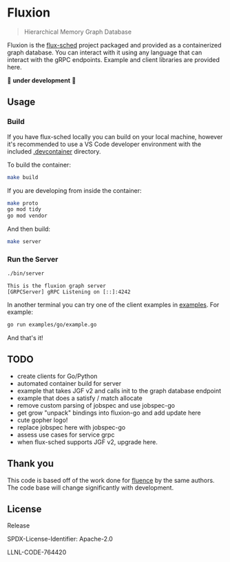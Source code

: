 # Fluxion

> Hierarchical Memory Graph Database

Fluxion is the [flux-sched](https://github.com/flux-framework/flux-sched) project packaged and provided as a containerized graph database. You can interact with it using any language that can interact with the gRPC endpoints. Example and client libraries are provided here.

🚧️ **under development** 🚧️

## Usage

### Build

If you have flux-sched locally you can build on your local machine, however it's recommended to use a VS Code developer environment with the included [.devcontainer](.devcontainer) directory. 

To build the container:

```bash
make build
```

If you are developing from inside the container:

```bash
make proto
go mod tidy
go mod vendor
```

And then build:

```bash
make server
```

### Run the Server

```bash
./bin/server
```
```console
This is the fluxion graph server
[GRPCServer] gRPC Listening on [::]:4242
```

In another terminal you can try one of the client examples in [examples](examples). For example:

```bash
go run examples/go/example.go
```

And that's it! 

## TODO

- create clients for Go/Python
- automated container build for server
- example that takes JGF v2 and calls init to the graph database endpoint
- example that does a satisfy / match allocate
- remove custom parsing of jobspec and use jobspec-go
- get grow "unpack" bindings into fluxion-go and add update here
- cute gopher logo!
- replace jobspec here with jobspec-go
- assess use cases for service grpc
- when flux-sched supports JGF v2, upgrade here.

## Thank you

This code is based off of the work done for [fluence](https://github.com/flux-framework/flux-k8s) by the same authors.
The code base will change significantly with development.

## License

Release

SPDX-License-Identifier: Apache-2.0

LLNL-CODE-764420
